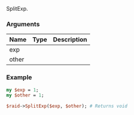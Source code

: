 SplitExp.
### Arguments
**Name**|**Type**|**Description**
:---|:---|:---
exp||
other||

### Example

```perl
my $exp = 1;
my $other = 1;

$raid->SplitExp($exp, $other); # Returns void
```
